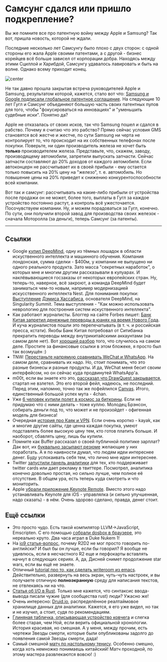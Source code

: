 # Самсунг сдался или пришло подкрепление?

Вы же помните все про патентную войну между Apple и Samsung? Так вот, пришла новость, которой не ждали.

Последние несколько лет Самсунгу было плохо с двух сторон: с одной стороны его жала Apple своими патентами, а с другой - бизнес корейцев всё больше зависел от корпорации добра. Находясь между этими Сциллой и Харибдой, Самсунгу удавалось лавировать и быть на волне. Однако всему приходит конец.

![center](http://www.thongtincongnghe.com/sites/default/files/images/2011/9/23/img-1316763214-2.jpg)

Не так давно прошла закрытая встреча руководителей Apple и Samsung, результатом которой, кажется, стало вот что: [Samsung и Google подписали глобальное патентное соглашение](http://global.samsungtomorrow.com/?p=33461). На следующие 10 лет Гугл и Самсунг объединяют большую часть своих патентных пулов для того, чтобы "фокусироваться на инновациях" и 
"уменьшить судебные иски". Понятно да?

Apple не отказалась от своих исков, так что Samsung пошел и сдался в рабство. Почему я считаю что это рабство? Прямо сейчас условия GMS становятся всё жестче и жестче, по сути Samsung ни черта не контролирует то, что происходит на их собственных телефонах после покупки. Поверьте, ни один производитель железа не хочет быть **только** производителем железа. Представьте, что, скажем, заводу, производящему автомобили, запретили выпускать запчасти. Сейчас запчасти составляют до 20% доходов от каждого автомобиля. Если автоконцерн не рассчитывает их в своей прибыли - ему остается только повысить на 20% цену на "железо", т. е. автомобиль. Но повышение цены на 20% приведет к снижению конкурентоспособности всей компании.

Вот так и самсунг: рассчитывать на какие-либо прибыли от устройства после продажи он не может, более того, выплаты в Гугл за каждое устройство постоянно растут, а контроль всё ужесточается. Посочувствуем компании. Ну, и можем порадоваться за Гугл, конечно. По сути, они получили второй завод для производства своих железок - сначала Моторолла (за деньги), теперь Самсунг (за патенты).

-----

## Ссылки

* Google [купил DeepMind](http://recode.net/2014/01/26/exclusive-google-to-buy-artificial-intelligence-startup-deepmind-for-400m/), одну из тёмных лошадок в области искуственного интеллекта и машинного обучения. Компания лондонская, сумма сделки - $400м, у компании не выпущено ни одного реального продукта. Зато масса "секретных наработок", о которых мне и многим другим рассказывали в кулуарах. И наклёвывающиеся госзаказы от некоторых европейских стран. Ну, теперь-то, наверное, всё закроют, а команда DeepMind будет заниматься чем-то новым, например модернизацией искусственного интеллекта Nest. Для понимания покупки: [Выступление](http://vimeo.com/17513841) [Дэмиса Хассабиса](http://en.wikipedia.org/wiki/Demis_Hassabis), основателя DeepMind, на Singularity Summit. Тема выступления -  "Как можно использовать неврологию для построения систем искуственного интеллекта".  
* Как работают журналисты. Блоггер на сайте Forbes пишет: [Банк Китая запретил денежные переводы в юанях на время Нового Года](http://www.forbes.com/sites/gordonchang/2014/01/26/china-halts-bank-cash-transfers-2/). И куча журналистов пошли это перепечатывать (в т. ч. и российская пресса, кстати). Якобы Банк Китая потребовал от Ситибанка прекратить переводы между внутрикитайскими аккаунтами (на самом деле нет). Вот [хороший разбор](http://www.zerohedge.com/news/2014-01-26/no-there-no-stoppage-cash-transfers-china) того, что случилось на самом деле. Простите за финансовые ссылки в этом бложеке, я просто был так возмущён :)
* TNW: [Перестаньте напрямую сравнивать WeChat и WhatsApp](http://thenextweb.com/asia/2014/01/24/messaging-stop-comparing-wechat-whatsapp/#!tgjsI). На самом деле, сравнивать их надо. Но, стоит понимать, что это разные бизнесы и разные продукты. И да, WeChat меня бесит своим интерфейсом, но он сейчас куда продвинутей WhatsApp'а.
* m00t, если вы знаете кто это, [рассказал что DrawQuest закрывается](http://chrishateswriting.com/post/74083032842/today-my-startup-failed), стартап не взлетел. Это его второй фейл, надеюсь, не последний. Перед этим, напомню, точно так же пофейлился [Canvas](http://canv.as). Итого, единственный большой успех мута - 4chan.
* Уже [6 человек купили полет в космос за биткоины](http://www.coindesk.com/richard-branson-6-bitcoin-customers-confirmed-virgin-galactic-space-filght/). Если не придумаю что с ними делать - тоже куплю. Молодец Брэнсон, собирать деньги под то, что может и не произойдет - офигенная модель для бизнеса!
* Очередная [история про Каяк и VPN](http://gizmodo.com/how-i-hacked-kayak-and-booked-a-cheaper-flight-1507368539). Если очень коротко - kayak, как и многие другие сайты, где ценна каждая покупка, умеют подставлять более высокую цену тем, кто готов платить больше. И наоборот, сбавлять цену, лишь бы купили.
* Помните как Buffer рассказал о своей публичной политике зарплат? Дак вот, их [буквально засыпают резюме](http://qz.com/169147/applications-have-doubled-to-the-company-that-discloses-its-salaries/) желающие у них поработать. А я по наивности думал, что людям идеи интереснее денег. Буду успокаивать себя тем, что лично мне идеи интереснее.
* Twitter [запустили панель аналитики](https://blog.twitter.com/2014/introducing-analytics-for-twitter-cards) для тех, кто поддерживает twitter cards или дает рекламу в твиттере. Посмотрел, аналитика конечно довольно простая, но сильно лучше, чем полное её отсутствие. В общем ура, есть теперь куда смотреть и что мониторить.
* Apple [убрали приложение Keynote Remote](http://9to5mac.com/2014/01/23/apple-silently-removes-keynote-remote-from-the-app-store-recommends-users-update-to-keynote-2-1-for-ios/). Вместо этого надо устанавливать Keynote для iOS - управлялка (и сильно улучшенная, надо сказать) - в нём. Очень здорово сделано, правда, денег стоит.

## Ещё ссылки

* Это просто чудо. Есть такой компилятор LLVM->JavaScript, Emscripten. С его помощью [собрали dosbox в браузере](http://www.vogons.org/viewtopic.php?f=32&t=38086), это нереально круто. Два часа играл в Duke Nukem 1!
* На [io9 статья-вопрос](http://io9.com/so-why-couldnt-r2d2-speak-english-anyway-1508493749), почему R2D2 не мог просто говорить по-английски? И был бы он лучше, если бы говорил? Я вообще не удивлюсь, если в несчастного R2 еще и перфокарты вставлять начнут в следующих сериях. А, да, Дисней снимет продолжение star wars, если вы ещё не знаете.
* Отличный [tutorial про то, как сделать writeroom из emacs](http://bzg.fr/emacs-strip-tease.html). Действительно, развернуть на весь экран, чуть-чуть настроек, и вы получаете отличную **полноэкранную** среду для написания текстов, не отвлекаясь ни на что.
* [Статья об I/O в Rust](http://blog.safaribooksonline.com/2014/01/23/file-io-rust/). Только мне кажется, что синтаксис ввода-вывода писали чужие (для сообщества rust) люди? Ужасно же! 
* Очень интересно: [Druid.io](http://druid.io/), распределённое реалтаймовое хранилище данных для аналитики. Кажется, я его уже видел, но так и не изучил, а стоит, судя по рекомендациям.
* [Глиняная табличка, описывающая устройство ковчега](http://www.news.com.au/technology/science/a-4000yearold-tablet-from-ancient-mesopotamia-contains-the-specifications-for-an-ark-predating-the-story-of-noah/story-fnjwl1aw-1226810293590) и слегка более старая, чем Ной, если верить официальной хронологии. История красивая, но смешная. А у меня, между прочим, есть чертежи Звезды смерти, которые были опубликованы задолго до появления самой Звезды смерти, дада!
* Самый смешной [матч по настольному тенису](http://www.youtube.com/watch?v=ITR88wT8ekM#t=203). Особенно смешно, когда хоть немножко понимаешь китайский! Матч проходной, по этому мастера развлекаются вовсю! :)
